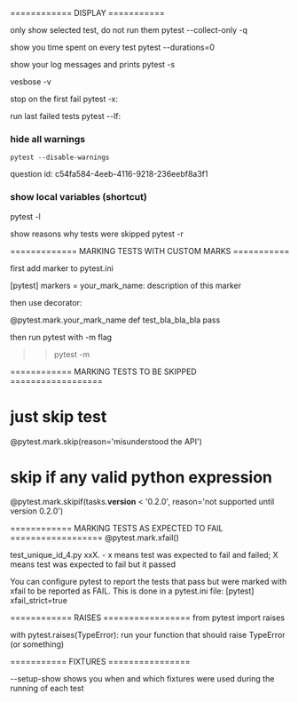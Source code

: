 ============ DISPLAY ===========

only show selected test, do not run them
pytest --collect-only -q

show you time spent on every test
pytest --durations=0

show your log messages and prints
pytest -s

vesbose
-v

stop on the first fail
pytest -x:

run last failed tests
pytest --lf:

### hide all warnings
```pytest --disable-warnings```

question id: c54fa584-4eeb-4116-9218-236eebf8a3f1

### show local variables (shortcut)
pytest -l

show reasons why tests were skipped
pytest -r

============= MARKING TESTS WITH CUSTOM MARKS ===========

first add marker to pytest.ini

[pytest]
markers =
    your_mark_name: description of this marker

then use decorator:

@pytest.mark.your_mark_name
def test_bla_bla_bla
	pass

then run pytest with -m flag
>> pytest -m 

============ MARKING TESTS TO BE SKIPPED ==================

# just skip test
@pytest.mark.skip(reason='misunderstood the API')

# skip if any valid python expression
@pytest.mark.skipif(tasks.__version__ < '0.2.0',
reason='not supported until version 0.2.0')

============ MARKING TESTS AS EXPECTED TO FAIL ==================
@pytest.mark.xfail()

test_unique_id_4.py xxX. - x means test was expected to fail and failed; X means test was expected to fail but it passed

You can configure pytest to report the tests that pass but were marked with
xfail to be reported as FAIL. This is done in a pytest.ini file:
[pytest]
xfail_strict=true


============ RAISES =================
from pytest import raises

with pytest.raises(TypeError):
	run your function that should raise TypeError (or something)

=========== FIXTURES ================

--setup-show shows you when and which fixtures were used during the running of each test




